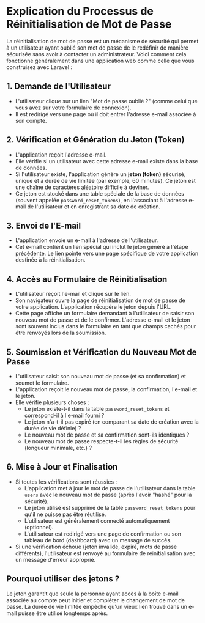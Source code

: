 # Explication du Processus de Réinitialisation de Mot de Passe

La réinitialisation de mot de passe est un mécanisme de sécurité qui permet à un utilisateur ayant oublié son mot de passe de le redéfinir de manière sécurisée sans avoir à contacter un administrateur. Voici comment cela fonctionne généralement dans une application web comme celle que vous construisez avec Laravel :

## 1. Demande de l'Utilisateur

* L'utilisateur clique sur un lien "Mot de passe oublié ?" (comme celui que vous avez sur votre formulaire de connexion).
* Il est redirigé vers une page où il doit entrer l'adresse e-mail associée à son compte.

## 2. Vérification et Génération du Jeton (Token)

* L'application reçoit l'adresse e-mail.
* Elle vérifie si un utilisateur avec cette adresse e-mail existe dans la base de données.
* Si l'utilisateur existe, l'application génère un **jeton (token)** sécurisé, unique et à durée de vie limitée (par exemple, 60 minutes). Ce jeton est une chaîne de caractères aléatoire difficile à deviner.
* Ce jeton est stocké dans une table spéciale de la base de données (souvent appelée `password_reset_tokens`), en l'associant à l'adresse e-mail de l'utilisateur et en enregistrant sa date de création.

## 3. Envoi de l'E-mail

* L'application envoie un e-mail à l'adresse de l'utilisateur.
* Cet e-mail contient un lien spécial qui inclut le jeton généré à l'étape précédente. Le lien pointe vers une page spécifique de votre application destinée à la réinitialisation.

## 4. Accès au Formulaire de Réinitialisation

* L'utilisateur reçoit l'e-mail et clique sur le lien.
* Son navigateur ouvre la page de réinitialisation de mot de passe de votre application. L'application récupère le jeton depuis l'URL.
* Cette page affiche un formulaire demandant à l'utilisateur de saisir son nouveau mot de passe et de le confirmer. L'adresse e-mail et le jeton sont souvent inclus dans le formulaire en tant que champs cachés pour être renvoyés lors de la soumission.

## 5. Soumission et Vérification du Nouveau Mot de Passe

* L'utilisateur saisit son nouveau mot de passe (et sa confirmation) et soumet le formulaire.
* L'application reçoit le nouveau mot de passe, la confirmation, l'e-mail et le jeton.
* Elle vérifie plusieurs choses :
   * Le jeton existe-t-il dans la table `password_reset_tokens` et correspond-il à l'e-mail fourni ?
   * Le jeton n'a-t-il pas expiré (en comparant sa date de création avec la durée de vie définie) ?
   * Le nouveau mot de passe et sa confirmation sont-ils identiques ?
   * Le nouveau mot de passe respecte-t-il les règles de sécurité (longueur minimale, etc.) ?

## 6. Mise à Jour et Finalisation

* Si toutes les vérifications sont réussies :
   * L'application met à jour le mot de passe de l'utilisateur dans la table `users` avec le nouveau mot de passe (après l'avoir "hashé" pour la sécurité).
   * Le jeton utilisé est supprimé de la table `password_reset_tokens` pour qu'il ne puisse pas être réutilisé.
   * L'utilisateur est généralement connecté automatiquement (optionnel).
   * L'utilisateur est redirigé vers une page de confirmation ou son tableau de bord (dashboard) avec un message de succès.
* Si une vérification échoue (jeton invalide, expiré, mots de passe différents), l'utilisateur est renvoyé au formulaire de réinitialisation avec un message d'erreur approprié.

## Pourquoi utiliser des jetons ?

Le jeton garantit que seule la personne ayant accès à la boîte e-mail associée au compte peut initier et compléter le changement de mot de passe. La durée de vie limitée empêche qu'un vieux lien trouvé dans un e-mail puisse être utilisé longtemps après.

